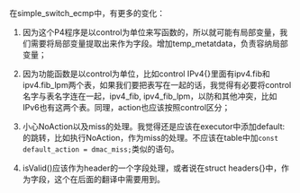 
在simple_switch_ecmp中，有更多的变化：

1. 因为这个P4程序是以control为单位来写函数的，所以就可能有局部变量，我们需要将局部变量提取出来作为字段。增加temp_metatdata，负责容纳局部变量；

2. 因为功能函数是以control为单位，比如control IPv4{}里面有ipv4.fib和ipv4.fib_lpm两个表，如果我们要把表写在一起的话，我觉得有必要将control名字与表名字连在一起，ipv4_fib, ipv4_fib_lpm，以防和其他冲突，比如IPv6也有这两个表。同理，action也应该按照control区分；

3. 小心NoAction以及miss的处理。我觉得还是应该在executor中添加default: 的跳转，比如执行NoAction，作为miss的处理。不应该在table中加`const default_action = dmac_miss;`类似的语句。

4. isValid()应该作为header的一个字段处理，或者说在struct headers{}中，作为字段，这个在后面的翻译中需要用到。